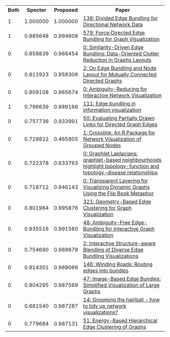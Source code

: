 <html><table><tr>
<th>Both</th>
<th>Specter</th>
<th>Proposed</th>
<th>Paper</th>
</tr>
<tr>
<td>1</td>
<td>1.000000</td>
<td>1.000000</td>
<td><a href="https://www.semanticscholar.org/paper/7a9aaf7b4b05cc24c48510fabbb22ebbb6d89247">136: Divided Edge Bundling for Directional Network Data</a></td>
</tr>
<tr>
<td>1</td>
<td>0.885648</td>
<td>0.994608</td>
<td><a href="https://www.semanticscholar.org/paper/bc8852922f39403066381819b3bb401fd2c8e3c9">579: Force‐Directed Edge Bundling for Graph Visualization</a></td>
</tr>
<tr>
<td>0</td>
<td>0.858839</td>
<td>0.968454</td>
<td><a href="https://www.semanticscholar.org/paper/921fd1e2c8306062b24575448933544ce18a79b8">0: Similarity-Driven Edge Bundling: Data-Oriented Clutter Reduction in Graphs Layouts</a></td>
</tr>
<tr>
<td>0</td>
<td>0.811923</td>
<td>0.958306</td>
<td><a href="https://www.semanticscholar.org/paper/f877aa114531211cb199529b503f6374d1cff8fc">2: On Edge Bundling and Node Layout for Mutually Connected Directed Graphs</a></td>
</tr>
<tr>
<td>0</td>
<td>0.809108</td>
<td>0.965674</td>
<td><a href="https://www.semanticscholar.org/paper/c9ac5407c24b651950891743b91d91f5bda54ab0">0: Ambiguity-Reducing for Interactive Network Visualization</a></td>
</tr>
<tr>
<td>1</td>
<td>0.796639</td>
<td>0.989166</td>
<td><a href="https://www.semanticscholar.org/paper/2b763fbf3c37bdaa26f4d033e5e595edf6417cf3">111: Edge bundling in information visualization</a></td>
</tr>
<tr>
<td>0</td>
<td>0.757736</td>
<td>0.933991</td>
<td><a href="https://www.semanticscholar.org/paper/a3456bcd730ccbb655ec7493712be85e6b9efbb4">50: Evaluating Partially Drawn Links for Directed Graph Edges</a></td>
</tr>
<tr>
<td>0</td>
<td>0.729822</td>
<td>0.465805</td>
<td><a href="https://www.semanticscholar.org/paper/1d38542729e5c15d9137defd525d50bc851b790b">1: Crosslink: An R Package for Network Visualization of Grouped Nodes</a></td>
</tr>
<tr>
<td>0</td>
<td>0.722378</td>
<td>0.633763</td>
<td><a href="https://www.semanticscholar.org/paper/57f9f22f9aa6eb37c22d83e98bf4e9c017faf850">0: Graphlet Laplacians: graphlet-based neighbourhoods highlight topology-function and topology-disease relationships</a></td>
</tr>
<tr>
<td>0</td>
<td>0.718712</td>
<td>0.946143</td>
<td><a href="https://www.semanticscholar.org/paper/b1eec4a2ba5009d91352a601827e58a1fd663641">0: Transparent Layering for Visualizing Dynamic Graphs Using the Flip Book Metaphor</a></td>
</tr>
<tr>
<td>0</td>
<td>0.801984</td>
<td>0.995876</td>
<td><a href="https://www.semanticscholar.org/paper/c1d68f9753a7541bd37bf0b1adeaef0ee3c4470b">321: Geometry-Based Edge Clustering for Graph Visualization</a></td>
</tr>
<tr>
<td>0</td>
<td>0.835516</td>
<td>0.991560</td>
<td><a href="https://www.semanticscholar.org/paper/d23649b1a193f0583e470adfc30e55ba27b5ecd1">48: Ambiguity-Free Edge-Bundling for Interactive Graph Visualization</a></td>
</tr>
<tr>
<td>0</td>
<td>0.754690</td>
<td>0.989678</td>
<td><a href="https://www.semanticscholar.org/paper/e727a778855f6570fe29635911eda5dbbd602d18">2: Interactive Structure-aware Blending of Diverse Edge Bundling Visualizations</a></td>
</tr>
<tr>
<td>0</td>
<td>0.814301</td>
<td>0.989066</td>
<td><a href="https://www.semanticscholar.org/paper/aa69b1ace8c00aef105f2241d289b6587ffc6b01">146: Winding Roads: Routing edges into bundles</a></td>
</tr>
<tr>
<td>0</td>
<td>0.804295</td>
<td>0.987569</td>
<td><a href="https://www.semanticscholar.org/paper/9c519e7b7785009728f67a1fda0f09a04e5c32cc">47: Image-Based Edge Bundles: Simplified Visualization of Large Graphs</a></td>
</tr>
<tr>
<td>0</td>
<td>0.681540</td>
<td>0.987287</td>
<td><a href="https://www.semanticscholar.org/paper/ff774b75f86e99e399bc3e03418bdf40f80c4584">14: Grooming the hairball - how to tidy up network visualizations?</a></td>
</tr>
<tr>
<td>0</td>
<td>0.779684</td>
<td>0.987131</td>
<td><a href="https://www.semanticscholar.org/paper/d4eb0459e770aa06e8e9b5d80a45cb2360a7537c">51: Energy-Based Hierarchical Edge Clustering of Graphs</a></td>
</tr>
</table></html>
